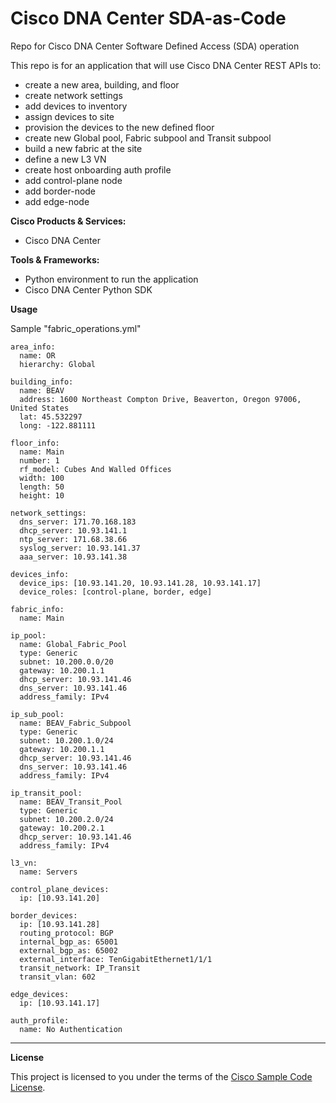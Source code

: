 # Cisco DNA Center SDA-as-Code
Repo for Cisco DNA Center Software Defined Access (SDA) operation

This repo is for an application that will use Cisco DNA Center REST APIs to:

- create a new area, building, and floor
- create network settings
- add devices to inventory 
- assign devices to site
- provision the devices to the new defined floor
- create new Global pool, Fabric subpool and Transit subpool
- build a new fabric at the site
- define a new L3 VN
- create host onboarding auth profile
- add control-plane node
- add border-node
- add edge-node


**Cisco Products & Services:**

- Cisco DNA Center

**Tools & Frameworks:**

- Python environment to run the application
- Cisco DNA Center Python SDK

**Usage**

Sample "fabric_operations.yml"

```
area_info:
  name: OR
  hierarchy: Global

building_info:
  name: BEAV
  address: 1600 Northeast Compton Drive, Beaverton, Oregon 97006, United States
  lat: 45.532297
  long: -122.881111

floor_info:
  name: Main
  number: 1
  rf_model: Cubes And Walled Offices
  width: 100
  length: 50
  height: 10

network_settings:
  dns_server: 171.70.168.183
  dhcp_server: 10.93.141.1
  ntp_server: 171.68.38.66
  syslog_server: 10.93.141.37
  aaa_server: 10.93.141.38

devices_info:
  device_ips: [10.93.141.20, 10.93.141.28, 10.93.141.17]
  device_roles: [control-plane, border, edge]

fabric_info:
  name: Main

ip_pool:
  name: Global_Fabric_Pool
  type: Generic
  subnet: 10.200.0.0/20
  gateway: 10.200.1.1
  dhcp_server: 10.93.141.46
  dns_server: 10.93.141.46
  address_family: IPv4

ip_sub_pool:
  name: BEAV_Fabric_Subpool
  type: Generic
  subnet: 10.200.1.0/24
  gateway: 10.200.1.1
  dhcp_server: 10.93.141.46
  dns_server: 10.93.141.46
  address_family: IPv4

ip_transit_pool:
  name: BEAV_Transit_Pool
  type: Generic
  subnet: 10.200.2.0/24
  gateway: 10.200.2.1
  dhcp_server: 10.93.141.46
  address_family: IPv4

l3_vn:
  name: Servers

control_plane_devices:
  ip: [10.93.141.20]

border_devices:
  ip: [10.93.141.28]
  routing_protocol: BGP
  internal_bgp_as: 65001
  external_bgp_as: 65002
  external_interface: TenGigabitEthernet1/1/1
  transit_network: IP_Transit
  transit_vlan: 602

edge_devices:
  ip: [10.93.141.17]

auth_profile:
  name: No Authentication

```

-------


**License**

This project is licensed to you under the terms of the [Cisco Sample Code License](./LICENSE).


